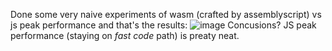 Done some very naive experiments of wasm (crafted by assemblyscript) vs js peak performance and that's the results:
![image](https://github.com/arturgawlik/assemblyscript-experiments/assets/26879804/e479ff47-8dbd-45c7-a88b-6f781f36810a)
Concusions? JS peak performance (staying on *fast code* path) is preaty neat.
